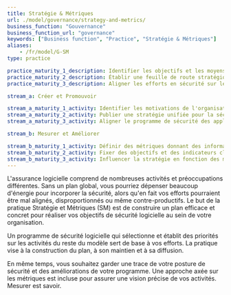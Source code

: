 ```yaml
---
title: Stratégie & Métriques
url: ./model/governance/strategy-and-metrics/
business_function: "Gouvernance"
business_function_url: "governance"
keywords: ["Business function", "Practice", "Stratégie & Métriques"]
aliases:
    - /fr/model/G-SM
type: practice

practice_maturity_1_description: Identifier les objectifs et les moyens de mesurer l'efficacité du programme de sécurité.
practice_maturity_2_description: Établir une feuille de route stratégique unifiée pour la sécurité des logiciels au sein de l'organisation.
practice_maturity_3_description: Aligner les efforts en sécurité sur les indicateurs organisationnels pertinents et la valeur des actifs.

stream_a: Créer et Promouvoir

stream_a_maturity_1_activity: Identifier les motivations de l'organisation en ce qui concerne la tolérance au risque.
stream_a_maturity_2_activity: Publier une stratégie unifiée pour la sécurité des applications.
stream_a_maturity_3_activity: Aligner le programme de sécurité des applications pour soutenir la croissance de l’entreprise.

stream_b: Mesurer et Améliorer

stream_b_maturity_1_activity: Définir des métriques donnant des informations sur l'efficacité et la mise en œuvre du Programme de Sécurité Applicative.
stream_b_maturity_2_activity: Fixer des objectifs et des indicateurs clés de performance pour mesurer l’efficacité du programme.
stream_b_maturity_3_activity: Influencer la stratégie en fonction des métriques et des besoins organisationnels.
---
```


L'assurance logicielle comprend de nombreuses activités et préoccupations différentes. Sans un plan global, vous pourriez dépenser beaucoup d'énergie pour incorporer la sécurité, alors qu'en fait vos efforts pourraient être mal alignés, disproportionnés ou même contre-productifs. Le but de la pratique Stratégie et Métriques (SM) est de construire un plan efficace et concret pour réaliser vos objectifs de sécurité logicielle au sein de votre organisation.

Un programme de sécurité logicielle qui sélectionne et établit des priorités sur les activités du reste du modèle sert de base à vos efforts. La pratique vise à la construction du plan, à son maintien et à sa diffusion.

En même temps, vous souhaitez garder une trace de votre posture de sécurité et des améliorations de votre programme. Une approche axée sur les métriques est incluse pour assurer une vision précise de vos activités. Mesurer est savoir.

